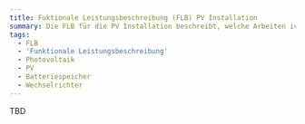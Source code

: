 ```yaml
---
title: Fuktionale Leistungsbeschreibung (FLB) PV Installation
summary: Die FLB für die PV Installation beschreibt, welche Arbeiten ich beauftragen möchte.
tags:
  - FLB
  - 'Funktionale Leistungsbeschreibung'
  - Photovoltaik
  - PV
  - Batteriespeicher
  - Wechselrichter
---
```

TBD
